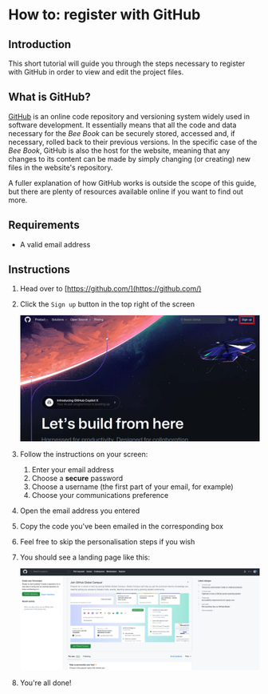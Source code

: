 # How to: register with GitHub

## Introduction

This short tutorial will guide you through the steps necessary to register with GitHub in order to view and edit the project files.

## What is GitHub?

[GitHub](https://github.com/) is an online code repository and versioning system widely used in software development. It essentially means that all the code and data necessary for the _Bee Book_ can be securely stored, accessed and, if necessary, rolled back to their previous versions. In the specific case of the _Bee Book_, GitHub is also the host for the website, meaning that any changes to its content can be made by simply changing (or creating) new files in the website's repository.

A fuller explanation of how GitHub works is outside the scope of this guide, but there are plenty of resources available online if you want to find out more.

## Requirements

- A valid email address

## Instructions

1. Head over to [https://github.com/](https://github.com/)
2. Click the `Sign up` button in the top right of the screen
   
   ![GitHub landing page](./img/register-gh-1.png)

3. Follow the instructions on your screen:
   1. Enter your email address
   1. Choose a **secure** password
   1. Choose a username (the first part of your email, for example)
   1. Choose your communications preference
4. Open the email address you entered
5. Copy the code you've been emailed in the corresponding box
6. Feel free to skip the personalisation steps if you wish
7. You should see a landing page like this:
   
   ![Github logged in landing page](./img/register-gh-2.png)

8. You're all done!
